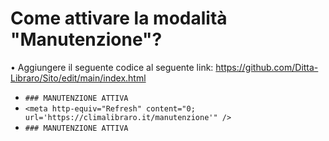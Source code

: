 # Come attivare la modalità "Manutenzione"?

• Aggiungere il seguente codice al seguente link: https://github.com/Ditta-Libraro/Sito/edit/main/index.html

- `### MANUTENZIONE ATTIVA`
- `<meta http-equiv="Refresh" content="0; url='https://climalibraro.it/manutenzione'" />`
- `### MANUTENZIONE ATTIVA`
